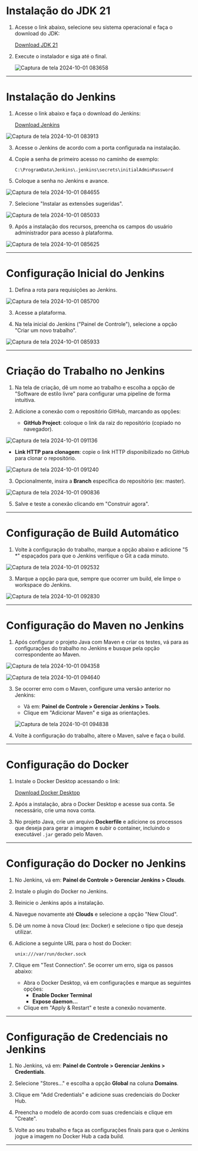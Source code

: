 # Instalação do JDK 21

1. Acesse o link abaixo, selecione seu sistema operacional e faça o download do JDK:

   [Download JDK 21](https://www.oracle.com/in/java/technologies/downloads/#jdk21-windows)

2. Execute o instalador e siga até o final.

   ![Captura de tela 2024-10-01 083658](https://github.com/user-attachments/assets/e4c220e6-9734-4d4d-9d96-de59dd8cc101)


---

# Instalação do Jenkins

1. Acesse o link abaixo e faça o download do Jenkins:

   [Download Jenkins](https://www.jenkins.io/download/#downloading-jenkins)
   
![Captura de tela 2024-10-01 083913](https://github.com/user-attachments/assets/36a196bb-c938-4e76-9d0d-af50617549d2)

3. Acesse o Jenkins de acordo com a porta configurada na instalação.

4. Copie a senha de primeiro acesso no caminho de exemplo:

   ```
   C:\ProgramData\Jenkins\.jenkins\secrets\initialAdminPassword
   ```

5. Coloque a senha no Jenkins e avance.
   
![Captura de tela 2024-10-01 084655](https://github.com/user-attachments/assets/36f14a36-c8be-4520-9d46-7431f084929a)


7. Selecione "Instalar as extensões sugeridas".
   
![Captura de tela 2024-10-01 085033](https://github.com/user-attachments/assets/cf7ef09a-7bb8-40a9-876e-48425d1aa19d)

9. Após a instalação dos recursos, preencha os campos do usuário administrador para acesso à plataforma.
    
![Captura de tela 2024-10-01 085625](https://github.com/user-attachments/assets/cfa98d8b-b2b3-40f0-9980-5bf8bde9f460)

---

# Configuração Inicial do Jenkins

1. Defina a rota para requisições ao Jenkins.
   
![Captura de tela 2024-10-01 085700](https://github.com/user-attachments/assets/fe83c9cc-b070-4c73-914e-b8e9565fb5ec)

3. Acesse a plataforma.

4. Na tela inicial do Jenkins ("Painel de Controle"), selecione a opção "Criar um novo trabalho".
   
![Captura de tela 2024-10-01 085933](https://github.com/user-attachments/assets/84892e5d-0241-40ac-9a55-ca4ff17dbab4)

---

# Criação do Trabalho no Jenkins

1. Na tela de criação, dê um nome ao trabalho e escolha a opção de "Software de estilo livre" para configurar uma pipeline de forma intuitiva.

2. Adicione a conexão com o repositório GitHub, marcando as opções:

   - **GitHub Project**: coloque o link da raiz do repositório (copiado no navegador).

![Captura de tela 2024-10-01 091136](https://github.com/user-attachments/assets/f80bedd5-fa06-4952-9355-9055f5164a60)

   
   - **Link HTTP para clonagem**: copie o link HTTP disponibilizado no GitHub para clonar o repositório.
     
![Captura de tela 2024-10-01 091240](https://github.com/user-attachments/assets/6c9409a2-d8b7-4397-9d44-87fbf67186a7)

3. Opcionalmente, insira a **Branch** específica do repositório (ex: master).
   
![Captura de tela 2024-10-01 090836](https://github.com/user-attachments/assets/70747fb6-77f9-41b3-a7f5-bbe616b110a2)

5. Salve e teste a conexão clicando em "Construir agora".

---

# Configuração de Build Automático

1. Volte à configuração do trabalho, marque a opção abaixo e adicione "5 *" espaçados para que o Jenkins verifique o Git a cada minuto.
   
![Captura de tela 2024-10-01 092532](https://github.com/user-attachments/assets/3b9f7884-5635-452c-a2ad-af49241e48e5)

3. Marque a opção para que, sempre que ocorrer um build, ele limpe o workspace do Jenkins.
   
![Captura de tela 2024-10-01 092830](https://github.com/user-attachments/assets/f1988e49-35b4-4434-8851-72353de90462)

---

# Configuração do Maven no Jenkins

1. Após configurar o projeto Java com Maven e criar os testes, vá para as configurações do trabalho no Jenkins e busque pela opção correspondente ao Maven.
   
![Captura de tela 2024-10-01 094358](https://github.com/user-attachments/assets/515e4601-d4ef-452f-8906-fd1c3d6cb1bb)

![Captura de tela 2024-10-01 094640](https://github.com/user-attachments/assets/08d5d76f-d48f-418c-a628-fe8aeec8076e)

3. Se ocorrer erro com o Maven, configure uma versão anterior no Jenkins:

   - Vá em: **Painel de Controle > Gerenciar Jenkins > Tools**.
   - Clique em "Adicionar Maven" e siga as orientações.

   ![Captura de tela 2024-10-01 094838](https://github.com/user-attachments/assets/087b3fdd-b504-446a-bf23-f2bc352c9f8b)

4. Volte à configuração do trabalho, altere o Maven, salve e faça o build.

---

# Configuração do Docker

1. Instale o Docker Desktop acessando o link:

   [Download Docker Desktop](https://www.docker.com/products/docker-desktop)

2. Após a instalação, abra o Docker Desktop e acesse sua conta. Se necessário, crie uma nova conta.

3. No projeto Java, crie um arquivo **Dockerfile** e adicione os processos que deseja para gerar a imagem e subir o container, incluindo o executável `.jar` gerado pelo Maven.

---

# Configuração do Docker no Jenkins

1. No Jenkins, vá em: **Painel de Controle > Gerenciar Jenkins > Clouds**.

2. Instale o plugin do Docker no Jenkins.

3. Reinicie o Jenkins após a instalação.

4. Navegue novamente até **Clouds** e selecione a opção "New Cloud".

5. Dê um nome à nova Cloud (ex: Docker) e selecione o tipo que deseja utilizar.

6. Adicione a seguinte URL para o host do Docker:

   ```
   unix:///var/run/docker.sock
   ```

7. Clique em "Test Connection". Se ocorrer um erro, siga os passos abaixo:

   - Abra o Docker Desktop, vá em configurações e marque as seguintes opções:
     - **Enable Docker Terminal**
     - **Expose daemon...**
   - Clique em "Apply & Restart" e teste a conexão novamente.

---

# Configuração de Credenciais no Jenkins

1. No Jenkins, vá em: **Painel de Controle > Gerenciar Jenkins > Credentials**.

2. Selecione "Stores..." e escolha a opção **Global** na coluna **Domains**.

3. Clique em "Add Credentials" e adicione suas credenciais do Docker Hub.

4. Preencha o modelo de acordo com suas credenciais e clique em "Create".

5. Volte ao seu trabalho e faça as configurações finais para que o Jenkins jogue a imagem no Docker Hub a cada build.

--- 
